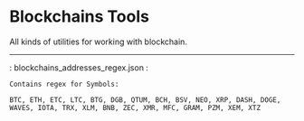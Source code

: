 
# Blockchains Tools
All kinds of utilities for working with blockchain.

----

: blockchains_addresses_regex.json :

```
Contains regex for Symbols:

BTC, ETH, ETC, LTC, BTG, DGB, QTUM, BCH, BSV, NEO, XRP, DASH, DOGE,
WAVES, IOTA, TRX, XLM, BNB, ZEC, XMR, MFC, GRAM, PZM, XEM, XTZ
```
